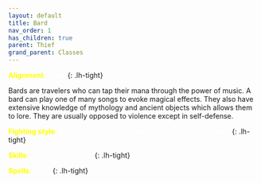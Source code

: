```yaml
---
layout: default
title: Bard
nav_order: 1
has_children: true
parent: Thief
grand_parent: Classes
---
```


<span style="color: yellow">**Alignment**:</span> <span style="color: white">Pious</span>
{: .lh-tight}

Bards are travelers who can tap their mana through the power of music. A bard can play one of many songs to evoke magical effects. They also have extensive knowledge of mythology and ancient objects which allows them to lore. They are usually opposed to violence except in self-defense.

<span style="color: yellow">**Fighting style**:</span> <span style="color: white">One-handed; usually a shortsword, dagger, or mace</span>
{: .lh-tight}

<span style="color: yellow">**Skills**:</span> <span style="color: white">haggle, lore, music</span>
{: .lh-tight}

<span style="color: yellow">**Spells**:</span> <span style="color: white">None</span>
{: .lh-tight}
